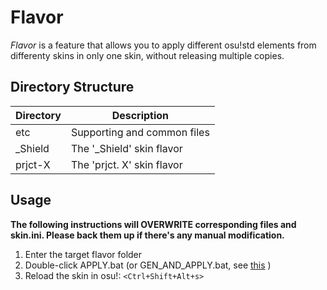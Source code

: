 # Flavor

*Flavor* is a feature that allows you to apply different osu!std elements from
differenty skins in only one skin, without releasing multiple copies.

## Directory Structure

| Directory | Description                 |
|-----------|-----------------------------|
| etc       | Supporting and common files |
| _Shield   | The '_Shield' skin flavor   |
| prjct-X   | The 'prjct. X' skin flavor  |

## Usage

**The following instructions will OVERWRITE corresponding files and skin.ini.
Please back them up if there's any manual modification.**

1. Enter the target flavor folder
2. Double-click APPLY.bat (or GEN_AND_APPLY.bat, see [this](./etc/README.md) )
3. Reload the skin in osu!: `<Ctrl+Shift+Alt+s>`
